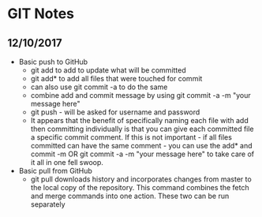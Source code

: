 # GIT Notes

## 12/10/2017

* Basic push to GitHub
    + git add to add <file> to update what will be committed
    + git add* to add all files that were touched for commit
    + can also use git commit -a to do the same
    + combine add and commit message by using git commit -a -m "your message here"
    + git push - will be asked for username and password
    + It appears that the benefit of specifically naming each file with add <filename> then committing individually is that you can give each committed file a specific commit comment.  If this is not important - if all files committed can have the same comment - you can use the add* and commit -m OR git commit -a -m "your message here" to take care of it all in one fell swoop.
* Basic pull from GitHub
    + git pull downloads history and incorporates changes from master to the local copy of the repository. This command combines the fetch and merge commands into one action.  These two can be run separately
